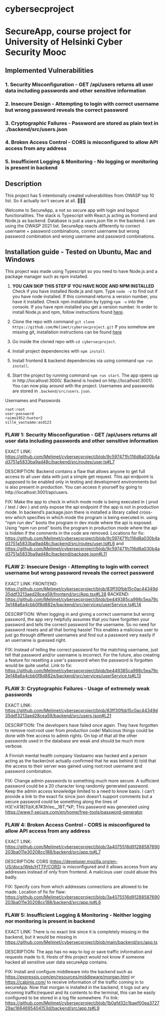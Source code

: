 # cybersecproject
# SecureApp, course project for University of Helsinki Cyber Security Mooc

## Implemented Vulnerabilities
### 1. Security Misconfiguration - GET /api/users returns all user data including passwords and other sensitive information
### 2. Insecure Design - Attempting to login with correct username but wrong password reveals the correct password
### 3. Cryptographic Failures - Password are stored as plain text in ./backend/src/users.json 
### 4. Broken Access Control - CORS is misconfigured to allow API access from any address
### 5. Insufficient Logging & Monitoring - No logging or monitoring is present in backend

## Description
This project has 5 intentionally created vulnerabilities from OWASP top 10 list. So it actually isn't secure at all. 🤯🤯🤯

Welcome to SecureApp, a not so secure app with login and logout functionalities. The stack is Typescript with React.js acting as frontend and Node.js as backend. Database is just a users.json file in the backend.  I am using the OWASP 2021 list. SecureApp reacts differently to correct username + password combinations, correct username but wrong password combination and wrong username and password combinations.

## Installation guide - Tested on Ubuntu, Mac and Windows
This project was made using Typescript so you need to have Node.js and a package manager such as npm installed.

1. **YOU CAN SKIP THIS STEP IF YOU HAVE NODE AND NPM INSTALLED** 
 Check if you have installed Node.js and npm. Type `node -v` to find out if you have node installed. If this command returns a version number, you have it installed. Check npm installation by typing `npm -v` into the console. If you have npm installed you get a version number.
In order to install Node.js and npm, follow instructions found [here](https://docs.npmjs.com/downloading-and-installing-node-js-and-npm).

2. Clone the repo with command `git clone https://github.com/Melimet/cybersecproject.git`
If you somehow are missing git, installation instructions can be found [here](https://github.com/git-guides/install-git)

3. Go inside the cloned repo with `cd cybersecproject`.

4. Install project dependencies with `npm install`

5. Install frontend & backend dependencies via using command `npm run install`.

6. Start the project by running command `npm run start`. The app opens up in http://localhost:3000/. Backend is hosted on http://localhost:3001/.
You can now play around with the project. Usernames and passwords are stored in `.backend/src/users.json`. 


Usernames and Passwords
```
root:root
user:password
raimo1952:hunter2
ville_vastaamo:asd123
```

### FLAW 1: Security Misconfiguration - GET /api/users returns all user data including passwords and other sensitive information
EXACT LINK: https://github.com/Melimet/cybersecproject/blob/9c597471fc116d8a030b4ad3751a5833ba9ad48c/backend/src/routes/user.ts#L7

DESCRIPTION: Backend contains a flaw that allows anyone to get full access to all user data with just a simple get request. This api endpoint is supposed to be enabled only in testing and development environments but is also present in production. You can access it yourself by going to http://localhost:3001/api/users.

FIX: Make the app to check in which mode node is being executed in ( prod / test / dev ) and only expose the api endpoint if the app is not in production mode. In backend’s package.json there is installed a library called cross-env which specifies in which mode the program is being executed in. using “npm run dev” boots the program in dev mode where the api is exposed. Using “npm run prod” boots the program in production mode where the api is hidden if the comments in the code are removed. Locations for fix: https://github.com/Melimet/cybersecproject/blob/9c597471fc116d8a030b4ad3751a5833ba9ad48c/backend/src/routes/user.ts#L6
and 
https://github.com/Melimet/cybersecproject/blob/9c597471fc116d8a030b4ad3751a5833ba9ad48c/backend/package.json#L11

### FLAW 2: Insecure Design - Attempting to login with correct username but wrong password reveals the correct password

EXACT LINK: 
FRONTEND: https://github.com/Melimet/cybersecproject/blob/83ff30fbb15c0ac44349d35ddf3213aed28cea59/frontend/src/App.tsx#L28
BACKEND: 
https://github.com/Melimet/cybersecproject/blob/be449385ca998c5ea79c3e148a6a4cbb0f8d882e/backend/src/services/userService.ts#L14


DESCRIPTION: When logging in and giving a correct username but wrong password, the app very helpfully assumes that you have forgotten your password and tells the correct password for the username. So no need for password resets and all that boring hassle! This enables a malicious user to just go through different usernames and find out a password very easily if an username is guessed right.

FIX: Instead of telling the correct password for the matching username, just tell that password and/or username is incorrect. For the future, also creating a feature for resetting a user's password when the password is forgotten would be quite useful. Link to fix: https://github.com/Melimet/cybersecproject/blob/be449385ca998c5ea79c3e148a6a4cbb0f8d882e/backend/src/services/userService.ts#L13

### FLAW 3: Cryptographic Failures - Usage of extremely weak passwords

EXACT LINK: https://github.com/Melimet/cybersecproject/blob/83ff30fbb15c0ac44349d35ddf3213aed28cea59/backend/src/users.json#L21 

DESCRIPTION: The developers have failed once again. They have forgotten to remove root:root user from production code! Malicious things could be done with free access to admin rights. On top of that all the other passwords used in the database are weak and should be much more verbose.

A Finnish mental health company Vastaamo was hacked and a person acting as the hacker(not actually confirmed that he was behind it) told that the access to their server was gained using root:root username and password combination.

FIX: Change admin passwords to something much more secure. A sufficient password could be a 20 character long randomly generated password. Keep the admin access knowledge limited to a need to know basis. I can’t provide a link to the exact fix since json doesn’t support comments but a secure password could be something along the lines of H3['nX18]1\bX;87#3h!eo__18T;*kP; This password was generated using https://www.f-secure.com/en/home/free-tools/password-generator


### FLAW 4: Broken Access Control - CORS is misconfigured to allow API access from any address

EXACT LINK: https://github.com/Melimet/cybersecproject/blob/3a4075516d91288587690203ba011e30208cc188/backend/src/app.ts#L7

DESCRIPTION: CORS (https://developer.mozilla.org/en-US/docs/Web/HTTP/CORS) is misconfigured and it allows access from any addresses instead of only from frontend. A malicious user could abuse this badly. 

FIX: Specify cors from which addresses connections are allowed to be made. Location of fix for flaw: https://github.com/Melimet/cybersecproject/blob/3a4075516d91288587690203ba011e30208cc188/backend/src/app.ts#L6

### FLAW 5: Insufficient Logging & Monitoring - Neither logging nor monitoring is present in backend

EXACT LINK: There is no exact link since it is completely missing in the backend, but it would be missing in https://github.com/Melimet/cybersecproject/blob/main/backend/src/app.ts

DESCRIPTION: The app has no way to log or save traffic information and requests made to it. Hosts of this project would not know if someone hacked all sensitive user data secureApp contains. 

FIX: Install and configure middleware into the backend such as https://expressjs.com/en/resources/middleware/morgan.html or https://cabinjs.com/ to receive information of the traffic coming in to secureApp. Now that morgan is installed in the backend, it logs out any incoming traffic(request and its contents to the terminal, this can be easily configured to be stored in a log file somewhere. Fix link: https://github.com/Melimet/cybersecproject/blob/1b0afd32c1baef00ea372729ac1664695404153d/backend/src/app.ts#L9
